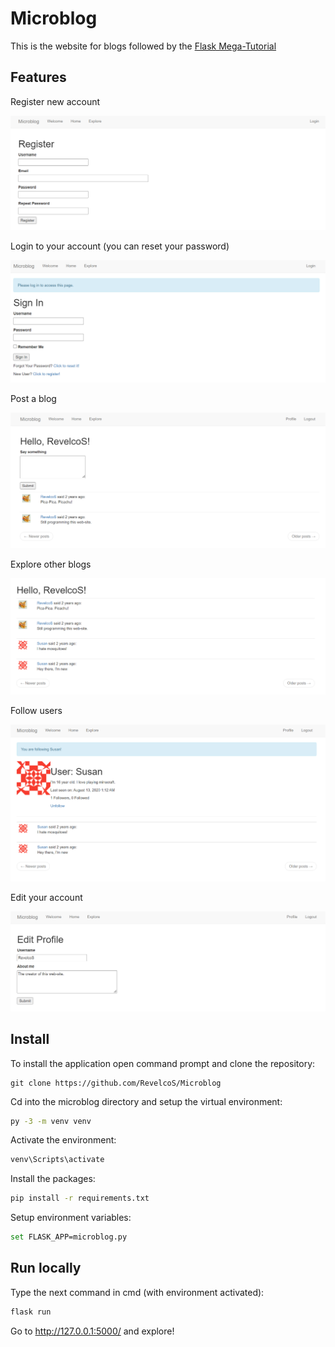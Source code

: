 # Microblog
This is the website for blogs followed by the [Flask Mega-Tutorial](https://blog.miguelgrinberg.com/post/the-flask-mega-tutorial-part-i-hello-world)


## Features

Register new account

![Register](https://raw.githubusercontent.com/RevelcoS/Microblog/master/overview/register.png)

Login to your account (you can reset your password)

![Login](https://raw.githubusercontent.com/RevelcoS/Microblog/master/overview/login.png)

Post a blog

![Post](https://raw.githubusercontent.com/RevelcoS/Microblog/master/overview/post.png)

Explore other blogs

![Explore](https://raw.githubusercontent.com/RevelcoS/Microblog/master/overview/explore.png)

Follow users

![Followe](https://raw.githubusercontent.com/RevelcoS/Microblog/master/overview/follow.png)

Edit your account

![Edit](https://raw.githubusercontent.com/RevelcoS/Microblog/master/overview/edit.png)


## Install
To install the application open command prompt and clone the repository:
```
git clone https://github.com/RevelcoS/Microblog
```
Cd into the microblog directory and setup the virtual environment:
```sh
py -3 -m venv venv
```
Activate the environment:
```sh
venv\Scripts\activate
```
Install the packages:
```sh
pip install -r requirements.txt
```
Setup environment variables:
```sh
set FLASK_APP=microblog.py
```

## Run locally
Type the next command in cmd (with environment activated):
```sh
flask run
```
Go to http://127.0.0.1:5000/ and explore!
